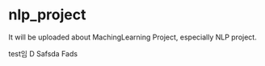 # nlp_project
It will be uploaded about MachingLearning Project, especially NLP project.



test임
D
Safsda
Fads
